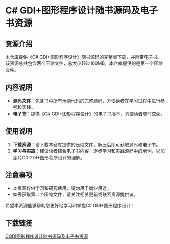 # C# GDI+图形程序设计随书源码及电子书资源

## 资源介绍

本仓库提供《C# GDI+图形程序设计》随书源码的完整版下载，并附带电子书。该资源总共包含两个压缩文件，总大小超过100MB，本仓库提供的是第一个压缩文件。

## 内容说明

- **源码文件**：包含书中所有示例代码的完整源码，方便读者在学习过程中进行参考和实践。
- **电子书**：提供《C# GDI+图形程序设计》的电子书版本，方便读者随时查阅。

## 使用说明

1. **下载资源**：请下载本仓库提供的压缩文件，解压后即可获取源码和电子书。
2. **学习与实践**：建议读者结合电子书内容，逐步学习和实践源码中的示例，以加深对C# GDI+图形程序设计的理解。

## 注意事项

- 本资源仅供学习和研究使用，请勿用于商业用途。
- 如需获取第二个压缩文件，请关注相关更新或联系资源提供者。

希望本资源能够帮助您更好地学习和掌握C# GDI+图形程序设计！

## 下载链接

[CGDI图形程序设计随书源码及电子书资源](https://pan.quark.cn/s/158e89f0d389)